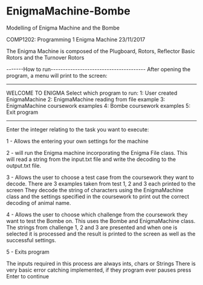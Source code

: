 # EnigmaMachine-Bombe
Modelling of Enigma Machine and the Bombe

COMP1202: Programming 1
Enigma Machine
23/11/2017

The Enigma Machine is composed of the Plugboard, Rotors, Reflector
Basic Rotors and the Turnover Rotors

 -------How to run---------------------------------------
After opening the program, a menu will print to the screen:

*********************************
WELCOME TO ENIGMA
Select which program to run:
1: User created EnigmaMachine
2: EnigmaMachine reading from file example
3: EnigmaMachine coursework examples
4: Bombe coursework examples
5: Exit program
*********************************

Enter the integer relating to the task you want to execute:

1 - Allows the entering your own settings for the machine

2 - will run the Enigma machine incorporating the Enigma File class. 
	This will read a string from the input.txt file and write the decoding to the output.txt file. 
	
3 - Allows the user to choose a test case from the coursework they want to decode. 
	There are 3 examples taken from test 1, 2 and 3 each printed to the screen
	They decode the string of characters using the EnigmaMachine class and the settings 
	specified in the coursework to print out the correct decoding of animal name.

4 - Allows the user to choose which challenge from the coursework they want to test the Bombe on. 
	This uses the Bombe and EnigmaMachine class. 
	The strings from challenge 1, 2 and 3 are presented and when one is selected 
	it is processed and the result is printed to the screen as well as the successful settings.
	
5 - Exits program

The inputs required in this process are always ints, chars or Strings
There is very basic error catching implemented, if they program ever pauses press Enter to continue
